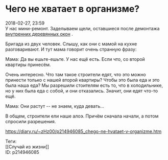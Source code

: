 Чего не хватает в организме?
=============================

   
 2018-02-27, 23:59   
  У нас мини-ремонт. Заделываем щели, оставшиеся после демонтажа  [внутренних деревянных окон](О%20пластиковых%20окнах)  .   
   
 Бригада из двух человек. Слышу, как они с мамой на кухне разговаривают. И тут мама говорит очень странную фразу:   
   
 Мама: Да вы ешьте-ешьте. У нас ещё есть. Если что, со второй квартиры принесём.   
   
 Очень интересно. Что там такое строители едят, что это можно принести только с нашей второй квартиры? Чтобы это была еда и это была наша еда? Мы разрешили стоителям есть то, что в холодильнике, но у них была еда с собой, и они отказались. Значит, они едят что-то ещё.   
   
 Мама: Они растут -- не знаем, куда девать...   
   
 В общем, строители ели наше алоэ. Причём сначала начали, а потом спросили разрешения.   
    
 <https://diary.ru/~zHz00/p214946085_chego-ne-hvataet-v-organizme.htm>   
   
 Теги:   
 [[Случай из жизни]]   
 ID: p214946085